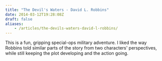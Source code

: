 ```yaml
---
title: "The Devil's Waters - David L. Robbins"
date: 2014-03-12T19:28:08Z
draft: false
aliases:
    - /articles/the-devils-waters-david-l-robbins/
---
```


This is a fun, gripping special-ops military adventure. I liked the way Robbins told similar parts of the story from two characters' perspectives, while still keeping the plot developing and the action going.
